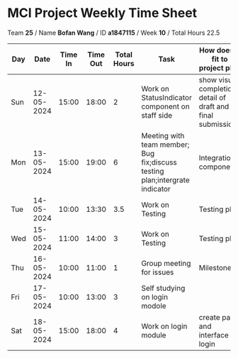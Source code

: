 # MCI Project Weekly Time Sheet

Team **25** / Name **Bofan Wang** / ID **a1847115** / Week **10** / Total Hours 22.5

| Day | Date       | Time In | Time Out | Total Hours | Task | How does it fit to project plan | Outcome/Next action |
| --- | ---------- | ------- | -------- | ----------- | ---- | ------------------------------- | ------------------- |
| Sun | 12-05-2024 | 15:00   | 18:00    |  2          | Work on StatusIndicator component on staff side| show visual completion detail of draft and final submission| continue
| Mon | 13-05-2024 | 15:00   | 19:00    | 6        | Meeting with team member; Bug fix;discuss testing plan;intergrate indicator| Integration components| |
| Tue | 14-05-2024 | 10:00   | 13:30    | 3.5           | Work on Testing | Testing plan | Finish testing plan|
| Wed | 15-05-2024 |  11:00  |  14:00   |    3        | Work on Testing |  Testing plan |Finish testing plan |
| Thu | 16-05-2024 | 10:00   | 11:00    | 1          | Group meeting for issues | Milestone 2 | submit testing plan|
| Fri | 17-05-2024 | 10:00 |   13:00   |    3       | Self studying on login modole| | coding do login
| Sat | 18-05-2024 | 15:00   | 18:00    | 4           | Work on login module| create page and interface for login| continue

